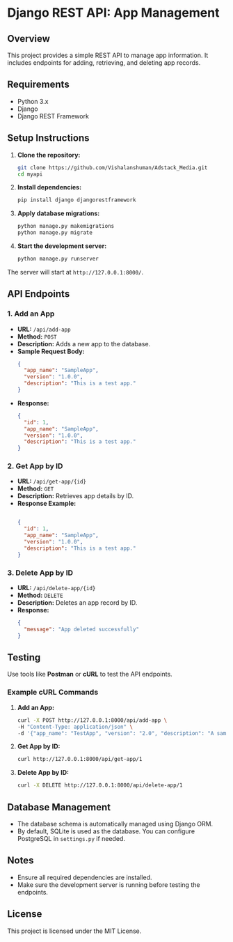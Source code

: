 # Django REST API: App Management

## Overview
This project provides a simple REST API to manage app information. It includes endpoints for adding, retrieving, and deleting app records.

## Requirements
- Python 3.x
- Django
- Django REST Framework

## Setup Instructions

1. **Clone the repository:**
   ```bash
   git clone https://github.com/Vishalanshuman/Adstack_Media.git
   cd myapi
   ```

2. **Install dependencies:**
   ```bash
   pip install django djangorestframework
   ```

3. **Apply database migrations:**
   ```bash
   python manage.py makemigrations
   python manage.py migrate
   ```

4. **Start the development server:**
   ```bash
   python manage.py runserver
   ```

The server will start at `http://127.0.0.1:8000/`.

## API Endpoints

### 1. Add an App
- **URL:** `/api/add-app`
- **Method:** `POST`
- **Description:** Adds a new app to the database.
- **Sample Request Body:**
   ```json
   {
     "app_name": "SampleApp",
     "version": "1.0.0",
     "description": "This is a test app."
   }
   ```
- **Response:**
   ```json
   {
     "id": 1,
     "app_name": "SampleApp",
     "version": "1.0.0",
     "description": "This is a test app."
   }
   ```

### 2. Get App by ID
- **URL:** `/api/get-app/{id}`
- **Method:** `GET`
- **Description:** Retrieves app details by ID.
- **Response Example:**
   ```json
   
   {
     "id": 1,
     "app_name": "SampleApp",
     "version": "1.0.0",
     "description": "This is a test app."
   }
   ```

### 3. Delete App by ID
- **URL:** `/api/delete-app/{id}`
- **Method:** `DELETE`
- **Description:** Deletes an app record by ID.
- **Response:**
   ```json
   {
     "message": "App deleted successfully"
   }
   ```

## Testing
Use tools like **Postman** or **cURL** to test the API endpoints.

### Example cURL Commands

1. **Add an App:**
   ```bash
   curl -X POST http://127.0.0.1:8000/api/add-app \
   -H "Content-Type: application/json" \
   -d '{"app_name": "TestApp", "version": "2.0", "description": "A sample application."}'
   ```

2. **Get App by ID:**
   ```bash
   curl http://127.0.0.1:8000/api/get-app/1
   ```

3. **Delete App by ID:**
   ```bash
   curl -X DELETE http://127.0.0.1:8000/api/delete-app/1
   ```

## Database Management
- The database schema is automatically managed using Django ORM.
- By default, SQLite is used as the database. You can configure PostgreSQL in `settings.py` if needed.

## Notes
- Ensure all required dependencies are installed.
- Make sure the development server is running before testing the endpoints.

## License
This project is licensed under the MIT License.
